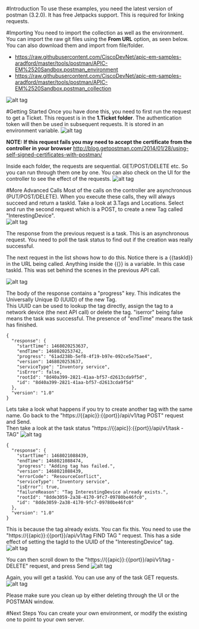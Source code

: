 #Introduction
To use these examples, you need the latest version of postman (3.2.0).
It has free Jetpacks support.  This is required for linking requests.

#Importing
You need to import the collection as well as the environment.  You can import the raw git files using the **From URL** option, as seen below.
You can also download them and import from file/folder.

* https://raw.githubusercontent.com/CiscoDevNet/apic-em-samples-aradford/master/tools/postman/APIC-EM%2520Sandbox.postman_environment
* https://raw.githubusercontent.com/CiscoDevNet/apic-em-samples-aradford/master/tools/postman/APIC-EM%2520Sandbox.postman_collection

![alt tag](images/importing.png)

#Getting Started
Once you have done this, you need to first run the request to get a Ticket.  This request is in the **1.Ticket folder**.
The authentication token will then be used in subsequent requests.  It is stored in an environment variable.
![alt tag](images/firstRequest.png)

**NOTE: If this request fails you may need to accept the certificate from the controller in your browser**
http://blog.getpostman.com/2014/01/28/using-self-signed-certificates-with-postman/


Inside each folder, the requests are sequential.  GET/POST/DELETE etc.  So you can run through them one by one.
You can also check on the UI for the controller to see the effect of the requests.
![alt tag](images/network-device-get.png)

#More Advanced Calls
Most of the calls on the controller are asynchronous (PUT/POST/DELETE).  When you execute these calls, they will always
succeed and return a taskId.  Take a look at 3.Tags and Locations.  Select and run the second request which is a POST, 
to create a new Tag called "InterestingDevice".  
![alt tag](images/tag-POST.png)

The response from the previous request is a task.  This is an asynchronous request.  You need to poll the task status
to find out if the creation was really successful.

The next request in the list shows how to do this.  Notice there is a {{taskId}} in the URL being called.  Anything inside the {{}}
is a variable.  In this case taskId.  This was set behind the scenes in the previous API call.  

![alt tag](images/task-response.png)

The body of the response contains a "progress" key.  This indicates the Universally Unique ID (UUID) of the new Tag.  
This UUID can be used to lookup the tag directly, assign the tag to a network device (the next API call) or delete the
tag. 
"iserror" being false means the task was successful. The presence of "endTime" means the task has finished.
```
{
  "response": {
    "startTime": 1468020253637,
    "endTime": 1468020253742,
    "progress": "61ad238b-5ef8-4f19-b97e-092ce5e75ae4",
    "version": 1468020253637,
    "serviceType": "Inventory service",
    "isError": false,
    "rootId": "8d40a399-2821-41aa-bf57-d2613cda9f5d",
    "id": "8d40a399-2821-41aa-bf57-d2613cda9f5d"
  },
  "version": "1.0"
}
```

Lets take a look what happens if you try to create another tag with the same name.
Go back to the "https://{{apic}}:{{port}}/api/v1/tag POST"  request and Send.  
Then take a look at the task status "https://{{apic}}:{{port}}/api/v1/task - TAG"
![alt tag](images/task-fail.png)

```
{
  "response": {
    "startTime": 1468021088439,
    "endTime": 1468021088474,
    "progress": "Adding tag has failed.",
    "version": 1468021088439,
    "errorCode": "ResourceConflict",
    "serviceType": "Inventory service",
    "isError": true,
    "failureReason": "Tag InterestingDevice already exists.",
    "rootId": "8dde3059-2a38-4170-9fc7-09780be46fc0",
    "id": "8dde3059-2a38-4170-9fc7-09780be46fc0"
  },
  "version": "1.0"
}
```

This is because the tag already exists.  You can fix this.  You need to use the "https://{{apic}}:{{port}}/api/v1/tag FIND TAG
" request.  This has a side effect of setting the tagId to the UUID of the "InterestingDevice" tag.
![alt tag](images/find-tag.png)

You can then scroll down to the "https://{{apic}}:{{port}}/api/v1/tag -DELETE" request, and press Send
![alt tag](images/delete-tag.png)

Again, you will get a taskId.  You can use any of the task GET requests.
![alt tag](images/delete-status.png)

Please make sure you clean up by either deleting through the UI or the POSTMAN window.


#Next Steps
You can create your own environment, or modify the existing one to point to your own server.



